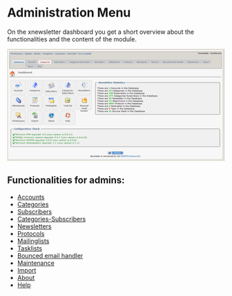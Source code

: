 # Administration Menu

On the xnewsletter dashboard you get a short overview about the functionalities and the content of the module.

![](../.gitbook/assets/admin_en.PNG)

## Functionalities for admins:

* [Accounts](https://github.com/xoops/xnewsletter-tutorial/tree/003df5c84bfa0e0335b10f1f484abc2c8e9cc3b2/en/book/book/accounts.md)
* [Categories](https://github.com/xoops/xnewsletter-tutorial/tree/003df5c84bfa0e0335b10f1f484abc2c8e9cc3b2/en/book/book/categories.md)
* [Subscribers](https://github.com/xoops/xnewsletter-tutorial/tree/003df5c84bfa0e0335b10f1f484abc2c8e9cc3b2/en/book/book/subscribers.md)
* [Categories-Subscribers](https://github.com/xoops/xnewsletter-tutorial/tree/003df5c84bfa0e0335b10f1f484abc2c8e9cc3b2/en/book/book/categories-subscribers.md)
* [Newsletters](https://github.com/xoops/xnewsletter-tutorial/tree/003df5c84bfa0e0335b10f1f484abc2c8e9cc3b2/en/book/book/attachments.md)
* [Protocols](https://github.com/xoops/xnewsletter-tutorial/tree/003df5c84bfa0e0335b10f1f484abc2c8e9cc3b2/en/book/book/protocols.md)
* [Mailinglists](https://github.com/xoops/xnewsletter-tutorial/tree/003df5c84bfa0e0335b10f1f484abc2c8e9cc3b2/en/book/book/mailinglists.md)
* [Tasklists](https://github.com/xoops/xnewsletter-tutorial/tree/003df5c84bfa0e0335b10f1f484abc2c8e9cc3b2/en/book/book/tasklist.md)
* [Bounced email handler](https://github.com/xoops/xnewsletter-tutorial/tree/003df5c84bfa0e0335b10f1f484abc2c8e9cc3b2/en/book/book/bounced_email_handler.md)
* [Maintenance](https://github.com/xoops/xnewsletter-tutorial/tree/003df5c84bfa0e0335b10f1f484abc2c8e9cc3b2/en/book/book/maintenance.md)
* [Import](https://github.com/xoops/xnewsletter-tutorial/tree/003df5c84bfa0e0335b10f1f484abc2c8e9cc3b2/en/book/book/import.md)
* [About](https://github.com/xoops/xnewsletter-tutorial/tree/003df5c84bfa0e0335b10f1f484abc2c8e9cc3b2/en/book/book/about.md)
* [Help](https://github.com/xoops/xnewsletter-tutorial/tree/003df5c84bfa0e0335b10f1f484abc2c8e9cc3b2/en/book/book/help.md)


